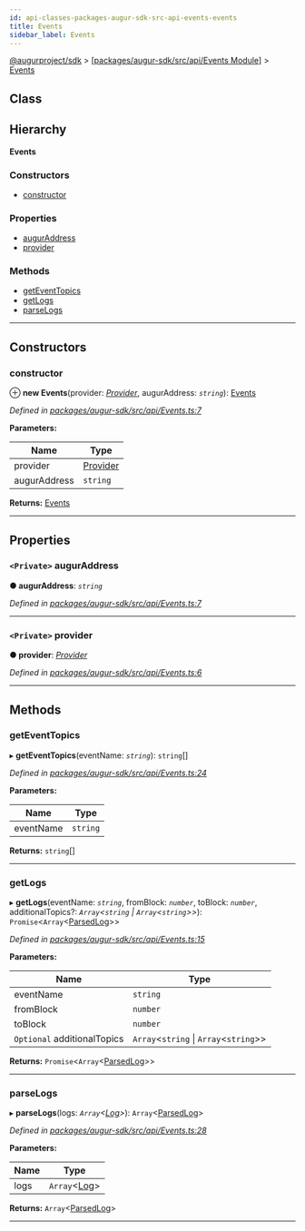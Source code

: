 ```yaml
---
id: api-classes-packages-augur-sdk-src-api-events-events
title: Events
sidebar_label: Events
---
```


[@augurproject/sdk](api-readme.md) > [[packages/augur-sdk/src/api/Events Module]](api-modules-packages-augur-sdk-src-api-events-module.md) > [Events](api-classes-packages-augur-sdk-src-api-events-events.md)

## Class

## Hierarchy

**Events**

### Constructors

* [constructor](api-classes-packages-augur-sdk-src-api-events-events.md#constructor)

### Properties

* [augurAddress](api-classes-packages-augur-sdk-src-api-events-events.md#auguraddress)
* [provider](api-classes-packages-augur-sdk-src-api-events-events.md#provider)

### Methods

* [getEventTopics](api-classes-packages-augur-sdk-src-api-events-events.md#geteventtopics)
* [getLogs](api-classes-packages-augur-sdk-src-api-events-events.md#getlogs)
* [parseLogs](api-classes-packages-augur-sdk-src-api-events-events.md#parselogs)

---

## Constructors

<a id="constructor"></a>

###  constructor

⊕ **new Events**(provider: *[Provider](api-interfaces-packages-augur-sdk-src-ethereum-provider-provider.md)*, augurAddress: *`string`*): [Events](api-classes-packages-augur-sdk-src-api-events-events.md)

*Defined in [packages/augur-sdk/src/api/Events.ts:7](https://github.com/AugurProject/augur/blob/b4365d6894/packages/augur-sdk/src/api/Events.ts#L7)*

**Parameters:**

| Name | Type |
| ------ | ------ |
| provider | [Provider](api-interfaces-packages-augur-sdk-src-ethereum-provider-provider.md) |
| augurAddress | `string` |

**Returns:** [Events](api-classes-packages-augur-sdk-src-api-events-events.md)

___

## Properties

<a id="auguraddress"></a>

### `<Private>` augurAddress

**● augurAddress**: *`string`*

*Defined in [packages/augur-sdk/src/api/Events.ts:7](https://github.com/AugurProject/augur/blob/b4365d6894/packages/augur-sdk/src/api/Events.ts#L7)*

___
<a id="provider"></a>

### `<Private>` provider

**● provider**: *[Provider](api-interfaces-packages-augur-sdk-src-ethereum-provider-provider.md)*

*Defined in [packages/augur-sdk/src/api/Events.ts:6](https://github.com/AugurProject/augur/blob/b4365d6894/packages/augur-sdk/src/api/Events.ts#L6)*

___

## Methods

<a id="geteventtopics"></a>

###  getEventTopics

▸ **getEventTopics**(eventName: *`string`*): `string`[]

*Defined in [packages/augur-sdk/src/api/Events.ts:24](https://github.com/AugurProject/augur/blob/b4365d6894/packages/augur-sdk/src/api/Events.ts#L24)*

**Parameters:**

| Name | Type |
| ------ | ------ |
| eventName | `string` |

**Returns:** `string`[]

___
<a id="getlogs"></a>

###  getLogs

▸ **getLogs**(eventName: *`string`*, fromBlock: *`number`*, toBlock: *`number`*, additionalTopics?: *`Array`<`string` \| `Array`<`string`>>*): `Promise`<`Array`<[ParsedLog](api-interfaces-node-modules--augurproject-types-types-logs-parsedlog.md)>>

*Defined in [packages/augur-sdk/src/api/Events.ts:15](https://github.com/AugurProject/augur/blob/b4365d6894/packages/augur-sdk/src/api/Events.ts#L15)*

**Parameters:**

| Name | Type |
| ------ | ------ |
| eventName | `string` |
| fromBlock | `number` |
| toBlock | `number` |
| `Optional` additionalTopics | `Array`<`string` \| `Array`<`string`>> |

**Returns:** `Promise`<`Array`<[ParsedLog](api-interfaces-node-modules--augurproject-types-types-logs-parsedlog.md)>>

___
<a id="parselogs"></a>

###  parseLogs

▸ **parseLogs**(logs: *`Array`<[Log](api-interfaces-node-modules--augurproject-types-types-logs-log.md)>*): `Array`<[ParsedLog](api-interfaces-node-modules--augurproject-types-types-logs-parsedlog.md)>

*Defined in [packages/augur-sdk/src/api/Events.ts:28](https://github.com/AugurProject/augur/blob/b4365d6894/packages/augur-sdk/src/api/Events.ts#L28)*

**Parameters:**

| Name | Type |
| ------ | ------ |
| logs | `Array`<[Log](api-interfaces-node-modules--augurproject-types-types-logs-log.md)> |

**Returns:** `Array`<[ParsedLog](api-interfaces-node-modules--augurproject-types-types-logs-parsedlog.md)>

___

